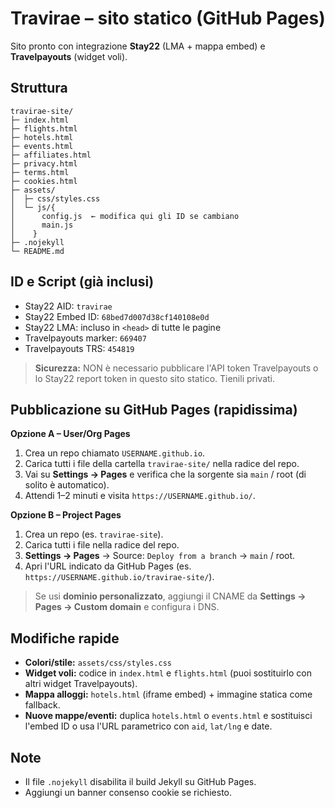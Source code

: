 
# Travirae – sito statico (GitHub Pages)

Sito pronto con integrazione **Stay22** (LMA + mappa embed) e **Travelpayouts** (widget voli).

## Struttura
```
travirae-site/
├─ index.html
├─ flights.html
├─ hotels.html
├─ events.html
├─ affiliates.html
├─ privacy.html
├─ terms.html
├─ cookies.html
├─ assets/
│  ├─ css/styles.css
│  └─ js/{
│      config.js  ← modifica qui gli ID se cambiano
│      main.js
│    }
├─ .nojekyll
└─ README.md
```

## ID e Script (già inclusi)
- Stay22 AID: `travirae`
- Stay22 Embed ID: `68bed7d007d38cf140108e0d`
- Stay22 LMA: incluso in `<head>` di tutte le pagine
- Travelpayouts marker: `669407`
- Travelpayouts TRS: `454819`

> **Sicurezza:** NON è necessario pubblicare l'API token Travelpayouts o lo Stay22 report token in questo sito statico. Tienili privati.

## Pubblicazione su GitHub Pages (rapidissima)

**Opzione A – User/Org Pages**
1. Crea un repo chiamato `USERNAME.github.io`.
2. Carica tutti i file della cartella `travirae-site/` nella radice del repo.
3. Vai su **Settings → Pages** e verifica che la sorgente sia `main` / root (di solito è automatico).
4. Attendi 1–2 minuti e visita `https://USERNAME.github.io/`.

**Opzione B – Project Pages**
1. Crea un repo (es. `travirae-site`).
2. Carica tutti i file nella radice del repo.
3. **Settings → Pages** → Source: `Deploy from a branch` → `main` / root.
4. Apri l'URL indicato da GitHub Pages (es. `https://USERNAME.github.io/travirae-site/`).

> Se usi **dominio personalizzato**, aggiungi il CNAME da **Settings → Pages → Custom domain** e configura i DNS.

## Modifiche rapide
- **Colori/stile:** `assets/css/styles.css`
- **Widget voli:** codice in `index.html` e `flights.html` (puoi sostituirlo con altri widget Travelpayouts).
- **Mappa alloggi:** `hotels.html` (iframe embed) + immagine statica come fallback.
- **Nuove mappe/eventi:** duplica `hotels.html` o `events.html` e sostituisci l'embed ID o usa l'URL parametrico con `aid`, `lat/lng` e date.

## Note
- Il file `.nojekyll` disabilita il build Jekyll su GitHub Pages.
- Aggiungi un banner consenso cookie se richiesto.
